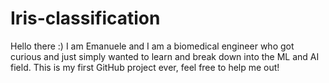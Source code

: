 # Iris-classification
Hello there :) I am Emanuele and I am a biomedical engineer who got curious and just simply wanted to learn and break down into the ML and AI field. This is my first GitHub project ever, feel free to help me out!
